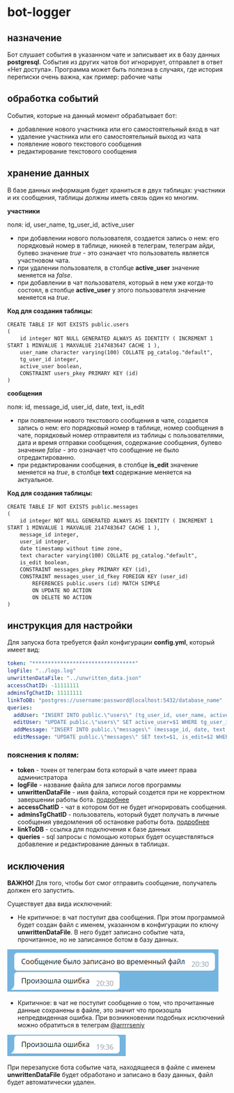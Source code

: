 # bot-logger

## назначение

Бот слушает события в указанном чате и записывает их в базу данных **postgresql**. События из других чатов бот игнорирует, отправлет в ответ «Нет доступа». Программа может быть полезна в случаях, где история переписки очень важна, как пример: рабочие чаты

## обработка событий

События, которые на данный момент обрабатывает бот:

- добавление нового участника или его самостоятельный вход в чат
- удаление участника или его самостоятельный выход из чата
- появление нового текстового сообщения
- редактирование текстового сообщения

## хранение данных

В базе данных информация будет храниться в двух таблицах: участники и их сообщения, таблицы должны иметь связь один ко многим.

**участники**

поля: id, user_name, tg_user_id, active_user

- при добавлении нового пользователя, создается запись о нем: его порядковый номер в таблице, никней в телеграм, телеграм айди, булево значение _true_ - это означает что пользователь является участновом чата.
- при удалении пользователя, в столбце **active_user** значение меняется на _false_.
- при добавлении в чат пользователя, который в нем уже когда-то состоял, в столбце **active_user** у этого пользователя значение меняется на _true_.

**Код для создания таблицы:**

```postgresql
CREATE TABLE IF NOT EXISTS public.users
(
    id integer NOT NULL GENERATED ALWAYS AS IDENTITY ( INCREMENT 1 START 1 MINVALUE 1 MAXVALUE 2147483647 CACHE 1 ),
    user_name character varying(100) COLLATE pg_catalog."default",
    tg_user_id integer,
    active_user boolean,
    CONSTRAINT users_pkey PRIMARY KEY (id)
)
```
**сообщения**

поля: id, message_id, user_id, date, text, is_edit

- при появлении нового текстового сообщения в чате, создается запись о нем: его порядковый номер в таблице, номер сообщения в чате, порядковый номер отправителя из таблицы с пользователями, дата и время отправки сообщения, содержание сообщения, булево значение _false_ - это означает что сообщение не было отредактированно.
- при редактировании сообщения, в столбце **is_edit** значение меняется на _true_, в столбце **text** содержание меняется на актуальное. 

**Код для создания таблицы:**

```postgresql
CREATE TABLE IF NOT EXISTS public.messages
(
    id integer NOT NULL GENERATED ALWAYS AS IDENTITY ( INCREMENT 1 START 1 MINVALUE 1 MAXVALUE 2147483647 CACHE 1 ),
    message_id integer,
    user_id integer,
    date timestamp without time zone,
    text character varying(100) COLLATE pg_catalog."default",
    is_edit boolean,
    CONSTRAINT messages_pkey PRIMARY KEY (id),
    CONSTRAINT messages_user_id_fkey FOREIGN KEY (user_id)
        REFERENCES public.users (id) MATCH SIMPLE
        ON UPDATE NO ACTION
        ON DELETE NO ACTION
)
```

## инструкция для настройки

Для запуска бота требуется файл конфигурации **config.yml**, который имеет вид:

```yml
token: "*********************************"
logFile: "../logs.log"
unwrittenDataFile: "../unwritten_data.json"
accessChatID: -11111111
adminsTgChatID: 11111111
linkToDB: "postgres://username:password@localhost:5432/database_name"
queries:
  addUser: "INSERT INTO public.\"users\" (tg_user_id, user_name, active_user) VALUES ($1, $2, $3);"
  editUser: "UPDATE public.\"users\" SET active_user=$1 WHERE tg_user_id=$2;"
  addMessage: "INSERT INTO public.\"messages\" (message_id, date, text, is_edit, user_id) VALUES ($1, $2, $3, $4, (SELECT id FROM public.\"users\" WHERE tg_user_id = $5));"
  editMessage: "UPDATE public.\"messages\" SET text=$1, is_edit=$2 WHERE message_id=$3;"
```

### пояснения к полям:

- **token** - токен от телеграм бота который в чате имеет права администратора
- **logFile** - название файла для записи логов программы
- **unwrittenDataFile** - имя файла, который создется при не корректном завершении работы бота. [подробнее](#исключения)
- **accessChatID** - чат в котором бот не будет игнорировать сообщения.
- **adminsTgChatID** - пользователь, который будет получать в личные сообщения уведомления об остановке работы бота. [подробнее](#исключения)
- **linkToDB** - ссылка для подключения к базе данных
- **queries** - sql запросы с помощью которых будет осуществляться добавление и редактирование данных в таблицах.

## исключения

**ВАЖНО!** Для того, чтобы бот смог отправить сообщение, получатель должен его запустить.

Существует два вида исключений:

- Не критичное: в чат поступит два сообщения. При этом программой будет создан файл с именем, указанном в конфигурации по ключу **unwrittenDataFile**. В него будет записано событие чата, прочитанное, но не записанное ботом в базу данных.

![img.png](img/err.png)

- Критичное: в чат не  поступит сообщение о том, что прочитанные данные сохранены в файле, это значит что произошла непредвиденная ошибка. При возникновении подобных исключений можно обратиться в телеграм [@arrrrseniy](https://t.me/arrrrseniy)

![img_1.png](img/fatal_err.png)

При перезапуске бота событие чата, находящееся в файле с именем **unwrittenDataFile** 
будет обработано и записано в базу данных, файл будет автоматически удален.